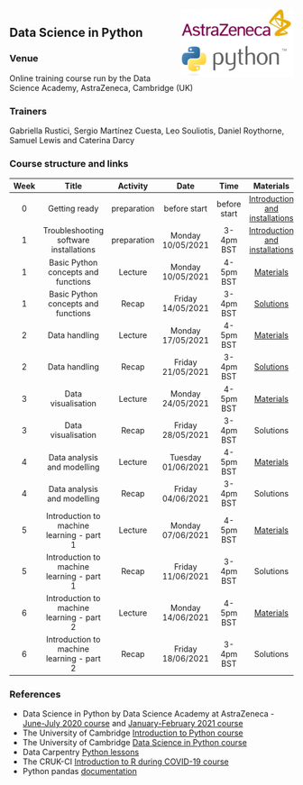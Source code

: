 <img align="right" src=img/course_logo.png width="200">


## Data Science in Python


### Venue

Online training course run by the Data Science Academy, AstraZeneca, Cambridge (UK)


### Trainers

Gabriella Rustici, Sergio Martínez Cuesta, Leo Souliotis, Daniel Roythorne, Samuel Lewis and Caterina Darcy


### Course structure and links

Week | Title | Activity | Date | Time | Materials | Trainer
:---:|:-----:|:--------:|:----:|:----:|:---------:|:-------:
0 | Getting ready | preparation | before start | before start | [Introduction and installations](notebooks/week0_materials.ipynb) | all
1 | Troubleshooting software installations | preparation | Monday 10/05/2021 | 3-4pm BST | [Introduction and installations](notebooks/week0_materials.ipynb) | LS
1 | Basic Python concepts and functions | Lecture | Monday 10/05/2021 | 4-5pm BST | [Materials](notebooks/week1_lecture.ipynb) | SMC
1 | Basic Python concepts and functions | Recap | Friday 14/05/2021 | 3-4pm BST | [Solutions](notebooks/week1_solutions.ipynb) | SMC
2 | Data handling | Lecture | Monday 17/05/2021 | 4-5pm BST | [Materials](notebooks/week2_lecture.ipynb) | LS
2 | Data handling | Recap | Friday 21/05/2021 | 3-4pm BST | [Solutions](notebooks/week2_solution.ipynb) | LS
3 | Data visualisation | Lecture | Monday 24/05/2021 | 4-5pm BST | [Materials](notebooks/week3_lecture.ipynb) | SMC
3 | Data visualisation | Recap | Friday 28/05/2021 | 3-4pm BST | Solutions | SMC
4 | Data analysis and modelling | Lecture | Tuesday 01/06/2021 | 4-5pm BST | [Materials](notebooks/week4_lecture.ipynb) |
4 | Data analysis and modelling | Recap | Friday 04/06/2021 | 3-4pm BST | Solutions |
5 | Introduction to machine learning - part 1 | Lecture | Monday 07/06/2021 | 4-5pm BST | [Materials](notebooks/week5_lecture.ipynb) |
5 | Introduction to machine learning - part 1 | Recap | Friday 11/06/2021 | 3-4pm BST | Solutions |
6 | Introduction to machine learning - part 2 | Lecture | Monday 14/06/2021 | 4-5pm BST | [Materials](notebooks/week6_lecture.ipynb) |
6 | Introduction to machine learning - part 2 | Recap | Friday 18/06/2021 | 3-4pm BST | Solutions |


### References

- Data Science in Python by Data Science Academy at AstraZeneca - [June-July 2020 course](https://github.com/semacu/data-science-python) and [January-February 2021 course](https://github.com/semacu/202101-data-science-python)
- The University of Cambridge [Introduction to Python course](https://github.com/pycam/python-basic)
- The University of Cambridge [Data Science in Python course](https://github.com/pycam/python-data-science)
- Data Carpentry [Python lessons](https://datacarpentry.org)
- The CRUK-CI [Introduction to R during COVID-19 course](https://bioinformatics-core-shared-training.github.io/r-intro/)
- Python pandas [documentation](https://pandas.pydata.org/docs/)
